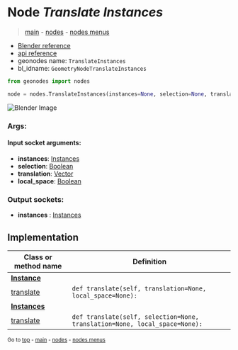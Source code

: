 # Node *Translate Instances*

> [main](../structure.md) - [nodes](nodes.md) - [nodes menus](nodes_menus.md)

- [Blender reference](https://docs.blender.org/manual/en/latest/modeling/geometry_nodes/instances/translate_instances.html)
- [api reference](https://docs.blender.org/api/current/bpy.types.GeometryNodeTranslateInstances.html)
- geonodes name: `TranslateInstances`
- bl_idname: `GeometryNodeTranslateInstances`

```python
from geonodes import nodes

node = nodes.TranslateInstances(instances=None, selection=None, translation=None, local_space=None)
```

![Blender Image](https://docs.blender.org/manual/en/latest/_images/node-types_GeometryNodeTranslateInstances.webp)

### Args:

#### Input socket arguments:

- **instances**: [Instances](Instances.md)
- **selection**: [Boolean](Boolean.md)
- **translation**: [Vector](Vector.md)
- **local_space**: [Boolean](Boolean.md)

### Output sockets:

- **instances** : [Instances](Instances.md)

## Implementation

| Class or method name | Definition |
|----------------------|------------|
| **[Instance](Instance.md)** |
| [translate](Instance.md#translate) | `def translate(self, translation=None, local_space=None):` |
| **[Instances](Instances.md)** |
| [translate](Instances.md#translate) | `def translate(self, selection=None, translation=None, local_space=None):` |

<sub>Go to [top](#node-Translate-Instances) - [main](../structure.md) - [nodes](nodes.md) - [nodes menus](nodes_menus.md)</sub>

